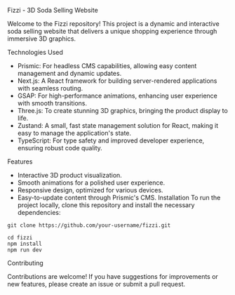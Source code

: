 Fizzi - 3D Soda Selling Website

Welcome to the Fizzi repository! This project is a dynamic and interactive soda selling website that delivers a unique shopping experience through immersive 3D graphics.

Technologies Used

- Prismic: For headless CMS capabilities, allowing easy content management and dynamic updates.
- Next.js: A React framework for building server-rendered applications with seamless routing.
- GSAP: For high-performance animations, enhancing user experience with smooth transitions.
- Three.js: To create stunning 3D graphics, bringing the product display to life.
- Zustand: A small, fast state management solution for React, making it easy to manage the application's state.
- TypeScript: For type safety and improved developer experience, ensuring robust code quality.

Features

- Interactive 3D product visualization.
- Smooth animations for a polished user experience.
- Responsive design, optimized for various devices.
- Easy-to-update content through Prismic's CMS.
Installation
To run the project locally, clone this repository and install the necessary dependencies:
```
git clone https://github.com/your-username/fizzi.git
```
```
cd fizzi
npm install
npm run dev
```
Contributing

Contributions are welcome! If you have suggestions for improvements or new features, please create an issue or submit a pull request.
